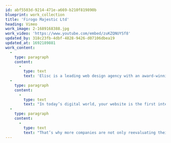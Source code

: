 ```yaml
---
id: abf5503d-9214-471e-a669-b210f819890b
blueprint: work_collection
title: 'Firogo Majestic Ltd'
heading: Vimeo
work_image: 2-1689168388.jpg
work_video: 'https://www.youtube.com/embed/zuKZQNUYSf8'
updated_by: 318c23fb-4dbf-4828-9426-d07106dbea19
updated_at: 1692189881
work_content:
  -
    type: paragraph
    content:
      -
        type: text
        text: 'Elisc is a leading web design agency with an award-winning design team that creates innovative, effective websites that capture your brand, improve your conversion rates, and maximize your revenue to help grow your business and achieve your goals - 2.'
  -
    type: paragraph
    content:
      -
        type: text
        text: "In today’s digital world, your website is the first interaction consumers have with your business. That's why almost 95 percent of a user’s first impression relates to web design. It’s also why web design services can have an immense impact on your company’s bottom line."
  -
    type: paragraph
    content:
      -
        type: text
        text: "That’s why more companies are not only reevaluating their website’s design but also partnering with Elisc, the web design agency that’s driven more than $2.4 billion in revenue for its clients. With over 50 web design awards under our belt, we're confident we can design a custom website that drives sales for your unique business."
---
```

